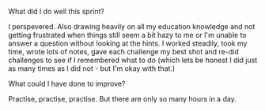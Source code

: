 What did I do well this sprint?

I perspevered. Also drawing heavily on all my education knowledge and not getting frustrated
when things still seem a bit hazy to me or I'm unable to answer a question without looking at 
the hints. I worked steadily, took my time, wrote lots of notes, gave each challenge my best shot
and re-did challenges to see if I remembered what to do (which lets be honest I did just as many times
as I did not - but I'm okay with that.)


What could I have done to improve?

Practise, practise, practise. But there are only so many hours in a day.